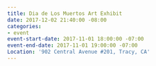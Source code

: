 ```yaml
---
title: Dia de Los Muertos Art Exhibit
date: 2017-12-02 21:40:00 -08:00
categories:
- event
event-start-date: 2017-11-01 18:00:00 -07:00
event-end-date: 2017-11-01 19:00:00 -07:00
Location: '902 Central Avenue #201, Tracy, CA'
---
```


